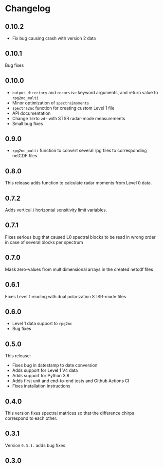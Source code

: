 # Changelog

## 0.10.2

- Fix bug causing crash with version 2 data

## 0.10.1

Bug fixes

## 0.10.0

- `output_directory` and `recursive` keyword arguments, and return value to `rpg2nc_multi`
- Minor optimization of `spectra2moments`
- `spectra2nc` function for creating custom Level 1 file
- API documentation
- Change `ldr`to `zdr` with STSR radar-mode measurements
- Small bug fixes


## 0.9.0

- `rpg2nc_multi` function to convert several rpg files to corresponding netCDF files

## 0.8.0

This release adds function to calculate radar moments from Level 0 data.

## 0.7.2

Adds vertical / horizontal sensitivity limit variables.

## 0.7.1

Fixes serious bug that caused L0 spectral blocks to be read in wrong order in case of several blocks per spectrum

## 0.7.0

Mask zero-values from multidimensional arrays in the created netcdf files

## 0.6.1

Fixes Level 1 reading with dual polarization STSR-mode files

## 0.6.0

- Level 1 data support to `rpg2nc`
- Bug fixes

## 0.5.0

This release:

- Fixes bug in datestamp to date conversion
- Adds support for Level 1 V4 data
- Adds support for Python 3.8
- Adds first unit and end-to-end tests and Github Actions CI
- Fixes installation instructions


## 0.4.0

This version fixes spectral matrices so that the difference chirps correspond to each other.

## 0.3.1

Version `0.3.1.` adds bug fixes.

## 0.3.0
